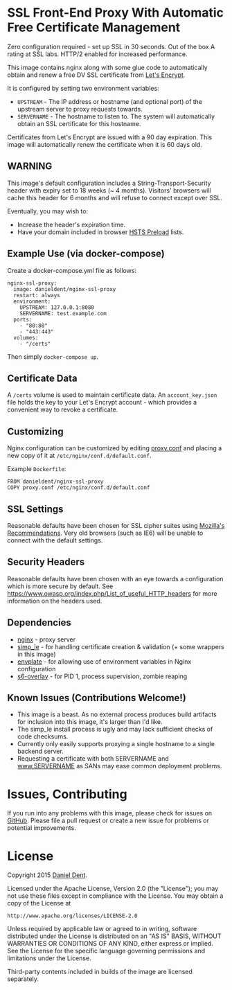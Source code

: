 # SSL Front-End Proxy With Automatic Free Certificate Management

Zero configuration required - set up SSL in 30 seconds. Out of the box A rating at SSL labs. HTTP/2 enabled for increased performance.

This image contains nginx along with some glue code to automatically obtain and renew a free DV SSL certificate from [Let's Encrypt](https://letsencrypt.org/).

It is configured by setting two environment variables:
   * `UPSTREAM` - The IP address or hostname (and optional port) of the upstream server to proxy requests towards.
   * `SERVERNAME` - The hostname to listen to. The system will automatically obtain an SSL certificate for this hostname.

Certificates from Let's Encrypt are issued with a 90 day expiration. This image will automatically renew the certificate when it is 60 days old.

## WARNING

This image's default configuration includes a String-Transport-Security header with expiry set to 18 weeks (~ 4 months). Visitors' browsers will cache this header for 6 months and will refuse to connect except over SSL.

Eventually, you may wish to:  
   * Increase the header's expiration time.
   * Have your domain included in browser [HSTS Preload](https://hstspreload.appspot.com/) lists.

## Example Use (via docker-compose)

Create a docker-compose.yml file as follows:

    nginx-ssl-proxy:
      image: danieldent/nginx-ssl-proxy
      restart: always
      environment:
        UPSTREAM: 127.0.0.1:8080
        SERVERNAME: test.example.com
      ports:
        - "80:80"
        - "443:443"
      volumes:
        - "/certs"

Then simply `docker-compose up`.

## Certificate Data

A `/certs` volume is used to maintain certificate data. An `account_key.json` file holds the key to your Let's Encrypt account - which provides a convenient way to revoke a certificate.
 
## Customizing

Nginx configuration can be customized by editing [proxy.conf](https://github.com/DanielDent/docker-nginx-ssl-proxy/blob/master/proxy.conf) and placing a new copy of it at `/etc/nginx/conf.d/default.conf`.

Example `Dockerfile`:

    FROM danieldent/nginx-ssl-proxy
    COPY proxy.conf /etc/nginx/conf.d/default.conf

## SSL Settings

Reasonable defaults have been chosen for SSL cipher suites using [Mozilla's Recommendations](https://wiki.mozilla.org/Security/Server_Side_TLS). Very old browsers (such as IE6) will be unable to connect with the default settings.

## Security Headers

Reasonable defaults have been chosen with an eye towards a configuration which is more secure by default. See https://www.owasp.org/index.php/List_of_useful_HTTP_headers for more information on the headers used.

## Dependencies

   * [nginx](https://hub.docker.com/_/nginx/) - proxy server
   * [simp_le](https://github.com/kuba/simp_le) - for handling certificate creation & validation (+ some wrappers in this image)
   * [envplate](https://github.com/kreuzwerker/envplate) - for allowing use of environment variables in Nginx configuration
   * [s6-overlay](https://github.com/just-containers/s6-overlay) - for PID 1, process supervision, zombie reaping

## Known Issues (Contributions Welcome!)

   * This image is a beast. As no external process produces build artifacts for inclusion into this image, it's larger than I'd like.
   * The simp_le install process is ugly and may lack sufficient checks of code checksums.
   * Currently only easily supports proxying a single hostname to a single backend server. 
   * Requesting a certificate with both SERVERNAME and www.SERVERNAME as SANs may ease common deployment problems.
   
# Issues, Contributing

If you run into any problems with this image, please check for issues on [GitHub](https://github.com/DanielDent/docker-nginx-ssl-proxy/issues).
Please file a pull request or create a new issue for problems or potential improvements.

# License

Copyright 2015 [Daniel Dent](https://www.danieldent.com/).

Licensed under the Apache License, Version 2.0 (the "License");
you may not use these files except in compliance with the License.
You may obtain a copy of the License at

    http://www.apache.org/licenses/LICENSE-2.0

Unless required by applicable law or agreed to in writing, software
distributed under the License is distributed on an "AS IS" BASIS,
WITHOUT WARRANTIES OR CONDITIONS OF ANY KIND, either express or implied.
See the License for the specific language governing permissions and
limitations under the License.

Third-party contents included in builds of the image are licensed separately.
